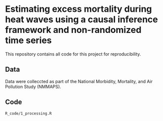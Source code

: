 # Estimating excess mortality during heat waves using a causal inference framework and non-randomized time series

This repository contains all code for this project for reproducibility.

## Data

Data were colleccted as part of the National Morbidity, Mortality, and Air Pollution Study (NMMAPS).

## Code
`R_code/1_processing.R`
